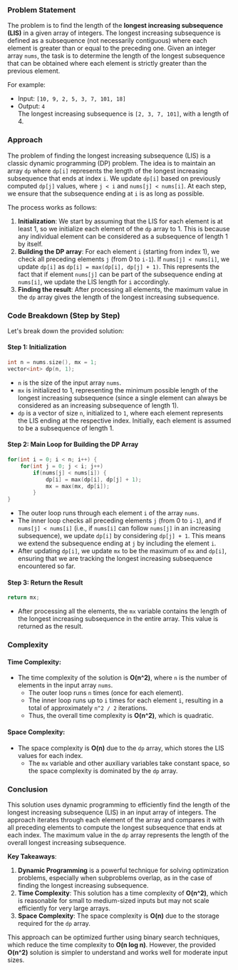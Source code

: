 ### Problem Statement

The problem is to find the length of the **longest increasing subsequence (LIS)** in a given array of integers. The longest increasing subsequence is defined as a subsequence (not necessarily contiguous) where each element is greater than or equal to the preceding one. Given an integer array `nums`, the task is to determine the length of the longest subsequence that can be obtained where each element is strictly greater than the previous element.

For example:
- Input: `[10, 9, 2, 5, 3, 7, 101, 18]`
- Output: `4`  
The longest increasing subsequence is `[2, 3, 7, 101]`, with a length of 4.

### Approach

The problem of finding the longest increasing subsequence (LIS) is a classic dynamic programming (DP) problem. The idea is to maintain an array `dp` where `dp[i]` represents the length of the longest increasing subsequence that ends at index `i`. We update `dp[i]` based on previously computed `dp[j]` values, where `j < i` and `nums[j] < nums[i]`. At each step, we ensure that the subsequence ending at `i` is as long as possible.

The process works as follows:
1. **Initialization**: We start by assuming that the LIS for each element is at least 1, so we initialize each element of the `dp` array to 1. This is because any individual element can be considered as a subsequence of length 1 by itself.
2. **Building the DP array**: For each element `i` (starting from index 1), we check all preceding elements `j` (from 0 to `i-1`). If `nums[j] < nums[i]`, we update `dp[i]` as `dp[i] = max(dp[i], dp[j] + 1)`. This represents the fact that if element `nums[j]` can be part of the subsequence ending at `nums[i]`, we update the LIS length for `i` accordingly.
3. **Finding the result**: After processing all elements, the maximum value in the `dp` array gives the length of the longest increasing subsequence.

### Code Breakdown (Step by Step)

Let's break down the provided solution:

#### **Step 1: Initialization**

```cpp
int n = nums.size(), mx = 1;
vector<int> dp(n, 1);
```
- `n` is the size of the input array `nums`.
- `mx` is initialized to 1, representing the minimum possible length of the longest increasing subsequence (since a single element can always be considered as an increasing subsequence of length 1).
- `dp` is a vector of size `n`, initialized to `1`, where each element represents the LIS ending at the respective index. Initially, each element is assumed to be a subsequence of length 1.

#### **Step 2: Main Loop for Building the DP Array**

```cpp
for(int i = 0; i < n; i++) {
    for(int j = 0; j < i; j++)
        if(nums[j] < nums[i]) {
            dp[i] = max(dp[i], dp[j] + 1);
            mx = max(mx, dp[i]);
        }
}
```
- The outer loop runs through each element `i` of the array `nums`.
- The inner loop checks all preceding elements `j` (from 0 to `i-1`), and if `nums[j] < nums[i]` (i.e., if `nums[i]` can follow `nums[j]` in an increasing subsequence), we update `dp[i]` by considering `dp[j] + 1`. This means we extend the subsequence ending at `j` by including the element `i`.
- After updating `dp[i]`, we update `mx` to be the maximum of `mx` and `dp[i]`, ensuring that we are tracking the longest increasing subsequence encountered so far.

#### **Step 3: Return the Result**

```cpp
return mx;
```
- After processing all the elements, the `mx` variable contains the length of the longest increasing subsequence in the entire array. This value is returned as the result.

### Complexity

#### **Time Complexity**:
- The time complexity of the solution is **O(n^2)**, where `n` is the number of elements in the input array `nums`.
  - The outer loop runs `n` times (once for each element).
  - The inner loop runs up to `i` times for each element `i`, resulting in a total of approximately `n^2 / 2` iterations.
  - Thus, the overall time complexity is **O(n^2)**, which is quadratic.

#### **Space Complexity**:
- The space complexity is **O(n)** due to the `dp` array, which stores the LIS values for each index.
  - The `mx` variable and other auxiliary variables take constant space, so the space complexity is dominated by the `dp` array.

### Conclusion

This solution uses dynamic programming to efficiently find the length of the longest increasing subsequence (LIS) in an input array of integers. The approach iterates through each element of the array and compares it with all preceding elements to compute the longest subsequence that ends at each index. The maximum value in the `dp` array represents the length of the overall longest increasing subsequence.

**Key Takeaways**:
1. **Dynamic Programming** is a powerful technique for solving optimization problems, especially when subproblems overlap, as in the case of finding the longest increasing subsequence.
2. **Time Complexity**: This solution has a time complexity of **O(n^2)**, which is reasonable for small to medium-sized inputs but may not scale efficiently for very large arrays.
3. **Space Complexity**: The space complexity is **O(n)** due to the storage required for the `dp` array.

This approach can be optimized further using binary search techniques, which reduce the time complexity to **O(n log n)**. However, the provided **O(n^2)** solution is simpler to understand and works well for moderate input sizes.